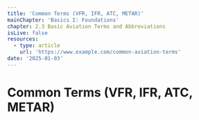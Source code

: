 ```yaml
---
title: 'Common Terms (VFR, IFR, ATC, METAR)'
mainChapter: 'Basics I: Foundations'
chapter: 2.3 Basic Aviation Terms and Abbreviations
isLive: false
resources:
  - type: article
    url: 'https://www.example.com/common-aviation-terms'
date: '2025-01-03'
---
```


# Common Terms (VFR, IFR, ATC, METAR)
